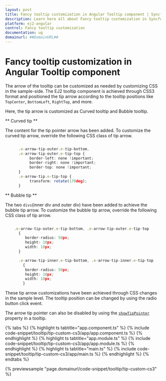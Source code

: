 ```yaml
---
layout: post
title: Fancy tooltip customization in Angular Tooltip component | Syncfusion
description: Learn here all about Fancy tooltip customization in Syncfusion Angular Tooltip component of Syncfusion Essential JS 2 and more.
platform: ej2-angular
control: Fancy tooltip customization 
documentation: ug
domainurl: ##DomainURL##
---
```


# Fancy tooltip customization in Angular Tooltip component

The arrow of the tooltip can be customized as needed by customizing CSS in the sample-side.
The EJ2 tooltip component is achieved through CSS3 format and positioned the tip arrow according to the tooltip positions like `TopCenter`, `BottomLeft`, `RightTop`, and more.

Here, the tip arrow is customized as Curved tooltip and Bubble tooltip.

** Curved tip **

The content for the tip pointer arrow has been added. To customize the curved tip arrow, override the following CSS class of tip arrow.

```typescript

      .e-arrow-tip-outer.e-tip-bottom,
      .e-arrow-tip-outer.e-tip-top {
           border-left: none !important;
           border-right: none !important;
           border-top: none !important;
      }
      .e-arrow-tip.e-tip-top {
           transform: rotate(170deg);
      }

```

** Bubble tip **

The two `divs`(inner div and outer div) have been added to achieve the bubble tip arrow. To customize the bubble tip arrow, override the following CSS class of tip arrow.

```typescript

    .e-arrow-tip-outer.e-tip-bottom, .e-arrow-tip-outer.e-tip-top
      {
         border-radius: 50px;
         height: 10px;
         width: 10px;
      }

      .e-arrow-tip-inner.e-tip-bottom, .e-arrow-tip-inner.e-tip-top
        {
         border-radius: 50px;
         height: 10px;
         width: 10px;
        }

```

These tip arrow customizations have been achieved through CSS changes in the sample level. The tooltip position can be changed by using the radio button click event.

The arrow tip pointer can also be disabled by using the [`showTipPointer`](https://ej2.syncfusion.com/angular/documentation/api/tooltip/#showtippointer) property in a tooltip.

{% tabs %}
{% highlight ts tabtitle="app.component.ts" %}
{% include code-snippet/tooltip/tip-custom-cs3/app/app.component.ts %}
{% endhighlight %}
{% highlight ts tabtitle="app.module.ts" %}
{% include code-snippet/tooltip/tip-custom-cs3/app/app.module.ts %}
{% endhighlight %}
{% highlight ts tabtitle="main.ts" %}
{% include code-snippet/tooltip/tip-custom-cs3/app/main.ts %}
{% endhighlight %}
{% endtabs %}
  
{% previewsample "page.domainurl/code-snippet/tooltip/tip-custom-cs3" %}
